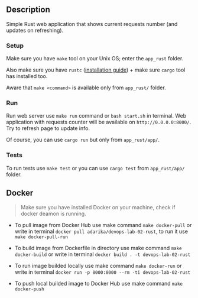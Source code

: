 ## Description

Simple Rust web application that shows current requests number (and updates on refreshing).

### Setup

Make sure you have `make` tool on your Unix OS; enter the `app_rust` folder.

Also make sure you have `rustc` ([installation guide](https://doc.rust-lang.org/book/ch01-01-installation.html)) + make sure `cargo` tool has installed too.

Aware that `make <command>` is available only from `app_rust/` folder.

### Run

Run web server use `make run` command or `bash start.sh` in terminal. Web application with requests counter will be available on `http://0.0.0.0:8000/`. Try to refresh page to update info.

Of course, you can use `cargo run` but only from `app_rust/app/`.

### Tests

To run tests use `make test` or you can use `cargo test` from `app_rust/app/` folder.

## Docker

> Make sure you have installed Docker on your machine, check if docker deamon is running.

- To pull image from Docker Hub use make command `make docker-pull` or write in terminal `docker pull adarika/devops-lab-02-rust`, to run it use `make docker-pull-run`

- To build image from  Dockerfile in directory use make command `make docker-build` or write in terminal `docker build . -t devops-lab-02-rust`

- To run image builded locally use make command `make docker-run` or write in terminal `docker run -p 8000:8000 --rm -ti devops-lab-02-rust`

- To push local builded image to Docker Hub use make command `make docker-push`
